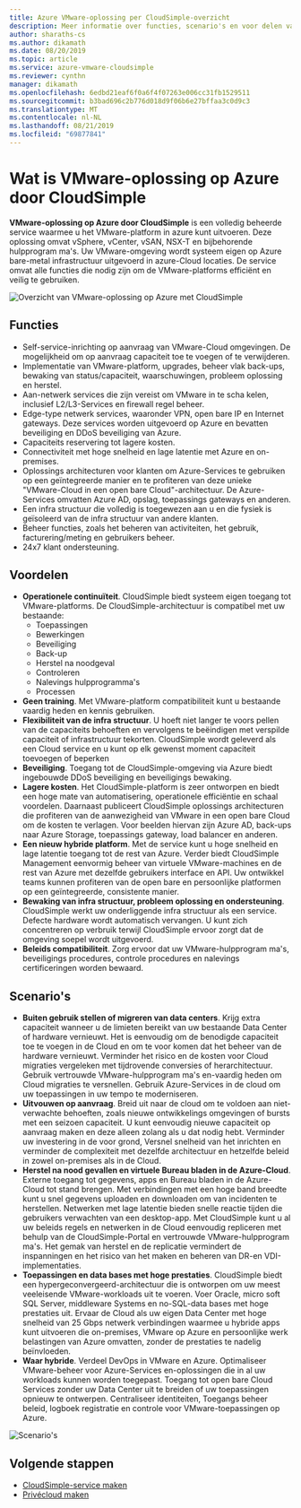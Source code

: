 ```yaml
---
title: Azure VMware-oplossing per CloudSimple-overzicht
description: Meer informatie over functies, scenario's en voor delen van VMware-oplossingen op Azure door de CloudSimple-service.
author: sharaths-cs
ms.author: dikamath
ms.date: 08/20/2019
ms.topic: article
ms.service: azure-vmware-cloudsimple
ms.reviewer: cynthn
manager: dikamath
ms.openlocfilehash: 6edbd21eaf6f0a6f4f07263e006cc31fb1529511
ms.sourcegitcommit: b3bad696c2b776d018d9f06b6e27bffaa3c0d9c3
ms.translationtype: MT
ms.contentlocale: nl-NL
ms.lasthandoff: 08/21/2019
ms.locfileid: "69877841"
---
```

# <a name="what-is-vmware-solution-on-azure-by-cloudsimple"></a>Wat is VMware-oplossing op Azure door CloudSimple

**VMware-oplossing op Azure door CloudSimple** is een volledig beheerde service waarmee u het VMware-platform in azure kunt uitvoeren. Deze oplossing omvat vSphere, vCenter, vSAN, NSX-T en bijbehorende hulpprogram ma's. Uw VMware-omgeving wordt systeem eigen op Azure bare-metal infrastructuur uitgevoerd in azure-Cloud locaties. De service omvat alle functies die nodig zijn om de VMware-platforms efficiënt en veilig te gebruiken.

![Overzicht van VMware-oplossing op Azure met CloudSimple](media/azure-vmware-solution-by-cloudsimple.png)

## <a name="features"></a>Functies

* Self-service-inrichting op aanvraag van VMware-Cloud omgevingen. De mogelijkheid om op aanvraag capaciteit toe te voegen of te verwijderen.
* Implementatie van VMware-platform, upgrades, beheer vlak back-ups, bewaking van status/capaciteit, waarschuwingen, probleem oplossing en herstel.
* Aan-netwerk services die zijn vereist om VMware in te scha kelen, inclusief L2/L3-Services en firewall regel beheer.
* Edge-type netwerk services, waaronder VPN, open bare IP en Internet gateways. Deze services worden uitgevoerd op Azure en bevatten beveiliging en DDoS beveiliging van Azure.
* Capaciteits reservering tot lagere kosten.
* Connectiviteit met hoge snelheid en lage latentie met Azure en on-premises.
* Oplossings architecturen voor klanten om Azure-Services te gebruiken op een geïntegreerde manier en te profiteren van deze unieke "VMware-Cloud in een open bare Cloud"-architectuur. De Azure-Services omvatten Azure AD, opslag, toepassings gateways en anderen.
* Een infra structuur die volledig is toegewezen aan u en die fysiek is geïsoleerd van de infra structuur van andere klanten.
* Beheer functies, zoals het beheren van activiteiten, het gebruik, facturering/meting en gebruikers beheer.
* 24x7 klant ondersteuning.

## <a name="benefits"></a>Voordelen

* **Operationele continuïteit**. CloudSimple biedt systeem eigen toegang tot VMware-platforms. De CloudSimple-architectuur is compatibel met uw bestaande:
    * Toepassingen
    * Bewerkingen
    * Beveiliging
    * Back-up
    * Herstel na noodgeval
    * Controleren
    * Nalevings hulpprogramma's
    * Processen
* **Geen training**. Met VMware-platform compatibiliteit kunt u bestaande vaardig heden en kennis gebruiken.
* **Flexibiliteit van de infra structuur**. U hoeft niet langer te voors pellen van de capaciteits behoeften en vervolgens te beëindigen met verspilde capaciteit of infrastructuur tekorten. CloudSimple wordt geleverd als een Cloud service en u kunt op elk gewenst moment capaciteit toevoegen of beperken
* **Beveiliging**. Toegang tot de CloudSimple-omgeving via Azure biedt ingebouwde DDoS beveiliging en beveiligings bewaking.
* **Lagere kosten**. Het CloudSimple-platform is zeer ontworpen en biedt een hoge mate van automatisering, operationele efficiëntie en schaal voordelen. Daarnaast publiceert CloudSimple oplossings architecturen die profiteren van de aanwezigheid van VMware in een open bare Cloud om de kosten te verlagen. Voor beelden hiervan zijn Azure AD, back-ups naar Azure Storage, toepassings gateway, load balancer en anderen.
* **Een nieuw hybride platform**. Met de service kunt u hoge snelheid en lage latentie toegang tot de rest van Azure. Verder biedt CloudSimple Management eenvormig beheer van virtuele VMware-machines en de rest van Azure met dezelfde gebruikers interface en API. Uw ontwikkel teams kunnen profiteren van de open bare en persoonlijke platformen op een geïntegreerde, consistente manier.
* **Bewaking van infra structuur, probleem oplossing en ondersteuning**. CloudSimple werkt uw onderliggende infra structuur als een service. Defecte hardware wordt automatisch vervangen. U kunt zich concentreren op verbruik terwijl CloudSimple ervoor zorgt dat de omgeving soepel wordt uitgevoerd.
* **Beleids compatibiliteit**. Zorg ervoor dat uw VMware-hulpprogram ma's, beveiligings procedures, controle procedures en nalevings certificeringen worden bewaard.

## <a name="scenarios"></a>Scenario's

* **Buiten gebruik stellen of migreren van data centers**. Krijg extra capaciteit wanneer u de limieten bereikt van uw bestaande Data Center of hardware vernieuwt. Het is eenvoudig om de benodigde capaciteit toe te voegen in de Cloud en om te voor komen dat het beheer van de hardware vernieuwt. Verminder het risico en de kosten voor Cloud migraties vergeleken met tijdrovende conversies of herarchitectuur. Gebruik vertrouwde VMware-hulpprogram ma's en-vaardig heden om Cloud migraties te versnellen. Gebruik Azure-Services in de cloud om uw toepassingen in uw tempo te moderniseren.
* **Uitvouwen op aanvraag**. Breid uit naar de cloud om te voldoen aan niet-verwachte behoeften, zoals nieuwe ontwikkelings omgevingen of bursts met een seizoen capaciteit. U kunt eenvoudig nieuwe capaciteit op aanvraag maken en deze alleen zolang als u dat nodig hebt. Verminder uw investering in de voor grond, Versnel snelheid van het inrichten en verminder de complexiteit met dezelfde architectuur en hetzelfde beleid in zowel on-premises als in de Cloud.
* **Herstel na nood gevallen en virtuele Bureau bladen in de Azure-Cloud**. Externe toegang tot gegevens, apps en Bureau bladen in de Azure-Cloud tot stand brengen. Met verbindingen met een hoge band breedte kunt u snel gegevens uploaden en downloaden om van incidenten te herstellen. Netwerken met lage latentie bieden snelle reactie tijden die gebruikers verwachten van een desktop-app. Met CloudSimple kunt u al uw beleids regels en netwerken in de Cloud eenvoudig repliceren met behulp van de CloudSimple-Portal en vertrouwde VMware-hulpprogram ma's. Het gemak van herstel en de replicatie vermindert de inspanningen en het risico van het maken en beheren van DR-en VDI-implementaties.
* **Toepassingen en data bases met hoge prestaties**. CloudSimple biedt een hypergeconvergeerd-architectuur die is ontworpen om uw meest veeleisende VMware-workloads uit te voeren. Voer Oracle, micro soft SQL Server, middleware Systems en no-SQL-data bases met hoge prestaties uit. Ervaar de Cloud als uw eigen Data Center met hoge snelheid van 25 Gbps netwerk verbindingen waarmee u hybride apps kunt uitvoeren die on-premises, VMware op Azure en persoonlijke werk belastingen van Azure omvatten, zonder de prestaties te nadelig beïnvloeden.
* **Waar hybride**. Verdeel DevOps in VMware en Azure. Optimaliseer VMware-beheer voor Azure-Services en-oplossingen die in al uw workloads kunnen worden toegepast. Toegang tot open bare Cloud Services zonder uw Data Center uit te breiden of uw toepassingen opnieuw te ontwerpen. Centraliseer identiteiten, Toegangs beheer beleid, logboek registratie en controle voor VMware-toepassingen op Azure.

![Scenario's](media/cloudsimple-scenarios.png)

## <a name="next-steps"></a>Volgende stappen

* [CloudSimple-service maken](quickstart-create-cloudsimple-service.md)
* [Privécloud maken](quickstart-create-private-cloud.md)

